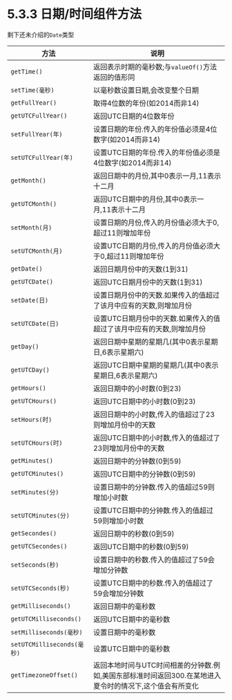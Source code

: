 # 5.3.3 日期/时间组件方法

剩下还未介绍的`Date`类型

| 方法        | 说明                                               |
| ----------- | -------------------------------------------------- |
| `getTime()` | 返回表示时期的毫秒数;与`valueOf()`方法返回的值形同 |
|`setTime(毫秒)`|以毫秒数设置日期,会改变整个日期
|`getFullYear()`|取得4位数的年份(如2014而非14)|
|`getUTCFullYear()`|返回UTC日期的4位数年份|
|`setFullYear(年)`|设置日期的年份.传入的年份值必须是4位数字(如2014而非14)|
|`setUTCFullYear(年)`|设置UTC日期的年份.传入的年份值必须是4位数字(如2014而非14)
|`getMonth()`|返回日期中的月份,其中0表示一月,11表示十二月|
|`getUTCMonth()`|返回UTC日期中的月份,其中0表示一月,11表示十二月|
|`setMonth(月)`|设置日期的月份,传入的月份值必须大于0,超过11则增加年份|
|`setUTCMonth(月)`|设置UTC日期的月份,传入的月份值必须大于0,超过11则增加年份|
|`getDate()`|返回日期月份中的天数(1到31)|
|`getUTCDate()`|返回UTC日期月份中的天数(1到31)|
|`setDate(日)`|设置日期月份中的天数.如果传入的值超过了该月中应有的天数,则增加月份|
|`setUTCDate(日)`|设置UTC日期月份中的天数.如果传入的值超过了该月中应有的天数,则增加月份|
|`getDay()`|返回日期中星期的星期几(其中0表示星期日,6表示星期六)|
|`getUTCDay()`|返回UTC日期中星期的星期几(其中0表示星期日,6表示星期六)|
|`getHours()`|返回日期中的小时数(0到23)|
|`getUTCHours()`|返回UTC日期中的小时数(0到23)|
|`setHours(时)`|返回日期中的小时数,传入的值超过了23则增加月份中的天数|
|`setUTCHours(时)`|返回UTC日期中的小时数,传入的值超过了23则增加月份中的天数|
|`getMinutes()`|返回日期中的分钟数(0到59)|
|`getUTCMinutes()`|返回UTC日期中的分钟数(0到59)|
|`setMinutes(分)`|设置日期中的分钟数.传入的值超过59则增加小时数|
|`setUTCMinutes(分)`|设置UTC日期中的分钟数.传入的值超过59则增加小时数|
|`getSecondes()`|返回日期中的秒数(0到59)|
|`getUTCSecondes()`|返回UTC日期中的秒数(0到59)|
|`setSeconds(秒)`|设置日期中的秒数.传入的值超过了59会增加分钟数|
|`setUTCSeconds(秒)`|设置UTC日期中的秒数.传入的值超过了59会增加分钟数|
|`getMilliseconds()`|返回日期中的毫秒数|
|`getUTCMilliseconds()`|返回UTC日期中的毫秒数|
|`setMilliseconds(毫秒)`|设置日期中的毫秒数|
|`setUTCMilliseconds(毫秒)`|设置UTC日期中的毫秒数|
|`getTimezoneOffset()`|返回本地时间与UTC时间相差的分钟数.例如,美国东部标准时间返回300.在某地进入夏令时的情况下,这个值会有所变化|
